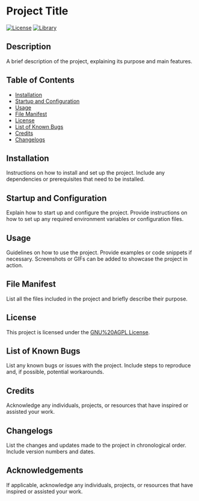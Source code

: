 # Project Title


[![License](https://img.shields.io/badge/license-GNU%20AGPL-blue.svg)](LICENSE)
[![Library](https://img.shields.io/badge/license-Puppeteer-blue.svg)](startup-and-configuration)

## Description

A brief description of the project, explaining its purpose and main features.

## Table of Contents

- [Installation](#installation)
- [Startup and Configuration](#startup-and-configuration)
- [Usage](#usage)
- [File Manifest](#file-manifest)
- [License](#license)
- [List of Known Bugs](#list-of-known-bugs)
- [Credits](#credits)
- [Changelogs](#changelogs)

## Installation

Instructions on how to install and set up the project. Include any dependencies or prerequisites that need to be installed.

## Startup and Configuration

Explain how to start up and configure the project. Provide instructions on how to set up any required environment variables or configuration files.

## Usage

Guidelines on how to use the project. Provide examples or code snippets if necessary. Screenshots or GIFs can be added to showcase the project in action.

## File Manifest

List all the files included in the project and briefly describe their purpose.

## License

This project is licensed under the [GNU%20AGPL License](LICENSE).

## List of Known Bugs

List any known bugs or issues with the project. Include steps to reproduce and, if possible, potential workarounds.

## Credits

Acknowledge any individuals, projects, or resources that have inspired or assisted your work.

## Changelogs

List the changes and updates made to the project in chronological order. Include version numbers and dates.

## Acknowledgements

If applicable, acknowledge any individuals, projects, or resources that have inspired or assisted your work.

